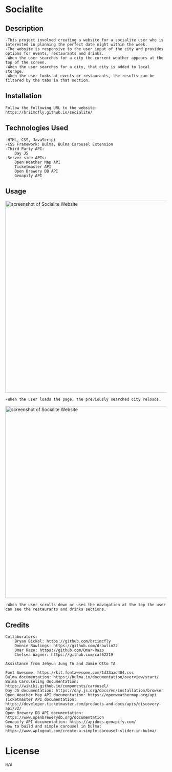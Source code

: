 # Socialite


## Description
    -This project involved creating a website for a socialite user who is interested in planning the perfect date night within the week.
    -The website is responsive to the user input of the city and provides options for events, restaurants and drinks.
    -When the user searches for a city the current weather appears at the top of the screen.
    -When the user searches for a city, that city is added to local storage.
    -When the user looks at events or restaurants, the results can be filtered by the tabs in that section.
    
    
## Installation

    Follow the following URL to the website: https://briimcfly.github.io/socialite/
    

## Technologies Used

    -HTML, CSS, JavaScript
    -CSS Framework: Bulma, Bulma Carousel Extension
    -Third Party API:
        Day JS
    -Server side APIs:
        Open Weather Map API
        Ticketmaster API
        Open Brewery DB API
        Geoapify API

    
## Usage
<img src="" alt="screenshot of Socialite Website" width="600px" />
   
    -When the user loads the page, the previously searched city reloads.

<img src="" alt="screenshot of Socialite Website" width="600px" />   
    
    -When the user scrolls down or uses the navigation at the top the user can see the restaurants and drinks sections.


## Credits
    Collaborators:
        Bryan Bickel: https://github.com/briimcfly
        Donnie Rawlings: https://github.com/drawlin22
        Omar Razo: https://github.com/Omar-Razo
        Chelsea Wagner: https://github.com/caf62219
       
    Assistance from Jehyun Jung TA and Jamie Otto TA

    Font Awesome: https://kit.fontawesome.com/1d33aad484.css
    Bulma documentation: https://bulma.io/documentation/overview/start/
    Bulma Carouseling documentation: https://wikiki.github.io/components/carousel/
    Day JS documentation: https://day.js.org/docs/en/installation/browser
    Open Weather Map API documentation: https://openweathermap.org/api
    Ticketmaster API documentation: https://developer.ticketmaster.com/products-and-docs/apis/discovery-api/v2/
    Open Brewery DB API documentation: https://www.openbrewerydb.org/documentation
    Geoapify API documentation: https://apidocs.geoapify.com/
    How to build and simple carousel in bulma: https://www.wplogout.com/create-a-simple-carousel-slider-in-bulma/


# License
    N/A